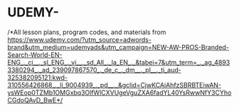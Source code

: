 # UDEMY-

/*All lesson plans, program codes, and materials from https://www.udemy.com/?utm_source=adwords-brand&utm_medium=udemyads&utm_campaign=NEW-AW-PROS-Branded-Search-World-EN-ENG_._ci__._sl_ENG_._vi__._sd_All_._la_EN_._&tabei=7&utm_term=_._ag_48933380294_._ad_239097867570_._de_c_._dm__._pl__._ti_aud-325382095121:kwd-310556426868_._li_9004939_._pd__._&gclid=CjwKCAiAhfzSBRBTEiwAN-ysWEop0TZMb1OMGxbq3OlfWlCXVUgeVguZXA6fadYL40YsRwwNfY3CYhoCGdoQAvD_BwE*/


